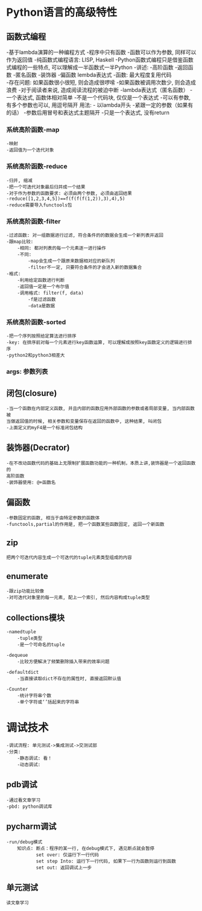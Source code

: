 
# Python语言的高级特性
## 函数式编程
   -基于lambda演算的一种编程方式
        -程序中只有函数
        -函数可以作为参数, 同样可以作为返回值
        -纯函数式编程语言: LISP, Haskell
   -Python函数式编程只是借鉴函数式编程的一些特点, 可以理解成一半函数式一半Python
   -讲述:
        -高阶函数
        -返回函数
        -匿名函数
        -装饰器
        -偏函数
   lembda表达式
    -函数: 最大程度复用代码  
        -存在问题: 如果函数很小很短, 则会造成很啰嗦
        -如果函数被调用次数少, 则会造成浪费
        -对于阅读者来说, 造成阅读流程的被迫中断
    -lambda表达式（匿名函数）
        -一个表达式, 函数体相对简单
        -不是一个代码块, 仅仅是一个表达式
        -可以有参数, 有多个参数也可以, 用逗号隔开
   用法:
    - 以lambda开头
    -紧跟一定的参数（如果有的话）
    -参数后用冒号和表达式主题隔开
    -只是一个表达式, 没有return
### 系统高阶函数-map
    -映射
    -返回值为一个迭代对象
### 系统高阶函数-reduce
    -归并, 缩减
    -把一个可迭代对象最后归并成一个结果
    -对于作为参数的函数要求: 必须由两个参数, 必须由返回结果
    -reduce([1,2,3,4,5])==f(f(f(f(1,2)),3),4),5)
    -reduce需要导入functools包
### 系统高阶函数-filter
    -过滤函数: 对一组数据进行过滤, 符合条件的的数据会生成一个新列表并返回
    -跟map比较:
        -相同: 都对列表的每一个元素逐一进行操作
        -不同: 
            -map会生成一个跟原来数据相对应的新队列
            -filter不一定, 只要符合条件的才会进入新的数据集合
    -格式:
        -利用给定函数进行判断
        -返回值一定是一个布尔值
        -调用格式: filter(f, data)
            -f是过滤函数
            -data是数据
### 系统高阶函数-sorted
    -把一个序列按照给定算法进行排序
    -key: 在排序前对每一个元素进行key函数运算, 可以理解成按照key函数定义的逻辑进行排序
    -python2和python3相差大
     
### args: 参数列表

## 闭包(closure)
    -当一个函数在内部定义函数, 并且内部的函数应用外部函数的参数或者局部变量, 当内部函数被
    当做返回值的时候, 相关参数和变量保存在返回的函数中, 这种结果, 叫闭包
    -上面定义的myF4是一个标准闭包结构
    
## 装饰器(Decrator)
    -在不改动函数代码的基础上无限制扩展函数功能的一种机制，本质上讲,装饰器是一个返回函数的
    高阶函数
    -装饰器使用: @+函数名
    
## 偏函数
    -参数固定的函数, 相当于由特定参数的函数体
    -functools,partial的作用是, 把一个函数某些函数固定, 返回一个新函数
    
## zip
    把两个可迭代内容生成一个可迭代的tuple元素类型组成的内容
    
## enumerate
    -跟zip功能比较像
    -对可迭代对象里的每一元素, 配上一个索引, 然后内容构成tuple类型
  
## collections模块
    -namedtuple
        -tuple类型
        -是一个可命名的tuple
        
    -dequeue
        -比较方便解决了频繁删除插入带来的效率问题
        
    -defaultdict
        -当直接读取dict不存在的属性时, 直接返回默认值
        
    -Counter
        -统计字符串个数
        -单个字符或‘’括起来的字符串
      
# 调试技术
    -调试流程: 单元测试->集成测试->交测试部
    -分类:
        -静态调试: 看！
        -动态调试:
  
## pdb调试
    -通过看文章学习
    -pbd: python调试库
    
## pycharm调试
    -run/debug模式
        知识点: 断点：程序的某一行, 在debug模式下, 遇见断点就会暂停
               set over: 仅运行下一行代码
               set step Into: 运行下一行代码, 如果下一行为函数则运行到函数
               set out: 返回调试上一步

## 单元测试
    读文章学习
